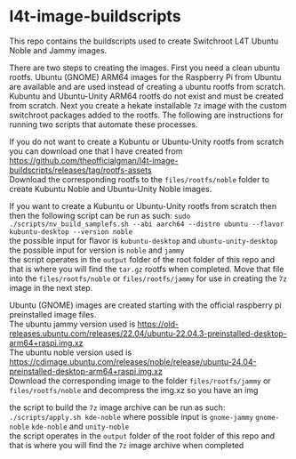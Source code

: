 # l4t-image-buildscripts
 
This repo contains the buildscripts used to create Switchroot L4T Ubuntu Noble and Jammy images.

There are two steps to creating the images. First you need a clean ubuntu rootfs. Ubuntu (GNOME) ARM64 images for the Raspberry Pi from Ubuntu are available and are used instead of creating a ubuntu rootfs from scratch. Kubuntu and Ubuntu-Unity ARM64 rootfs do not exist and must be created from scratch. Next you create a hekate installable `7z` image with the custom switchroot packages added to the rootfs. The following are instructions for running two scripts that automate these processes.

If you do not want to create a Kubuntu or Ubuntu-Unity rootfs from scratch you can download one that I have created from https://github.com/theofficialgman/l4t-image-buildscripts/releases/tag/rootfs-assets<br />
Download the corresponding rootfs to the `files/rootfs/noble` folder to create Kubuntu Noble and Ubuntu-Unity Noble images.

If you want to create a Kubuntu or Ubuntu-Unity rootfs from scratch then then the following script can be run as such:
`sudo ./scripts/nv_build_samplefs.sh --abi aarch64 --distro ubuntu --flavor kubuntu-desktop --version noble`<br />
the possible input for flavor is `kubuntu-desktop` and `ubuntu-unity-desktop`<br />
the possible input for version is `noble` and `jammy`<br />
the script operates in the `output` folder of the root folder of this repo and that is where you will find the `tar.gz` rootfs when completed. Move that file into the `files/rootfs/noble` or `files/rootfs/jammy` for use in creating the `7z` image in the next step.

Ubuntu (GNOME) images are created starting with the official raspberry pi preinstalled image files.<br />
The ubuntu jammy version used is https://old-releases.ubuntu.com/releases/22.04/ubuntu-22.04.3-preinstalled-desktop-arm64+raspi.img.xz<br />
The ubuntu noble version used is https://cdimage.ubuntu.com/releases/noble/release/ubuntu-24.04-preinstalled-desktop-arm64+raspi.img.xz<br />
Download the corresponding image to the folder `files/rootfs/jammy` or `files/rootfs/noble` and decompress the img.xz so you have an img

the script to build the `7z` image archive can be run as such:
`./scripts/apply.sh kde-noble` where possible input is  `gnome-jammy` `gnome-noble` `kde-noble` and `unity-noble`<br />
the script operates in the `output` folder of the root folder of this repo and that is where you will find the `7z` image archive when completed